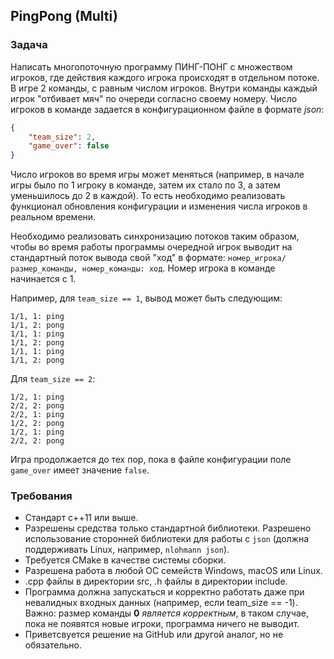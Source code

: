 ## PingPong (Multi)

### Задача

Написать многопоточную программу ПИНГ-ПОНГ с множеством игроков, где действия
каждого игрока происходят в отдельном потоке.
В игре 2 команды, с равным числом игроков. Внутри команды каждый игрок
"отбивает мяч" по очереди согласно своему номеру. Число игроков в команде
задается в конфигурационном файле в формате *json*:
```json
{
    "team_size": 2,
    "game_over": false
}
```

Число игроков во время игры может меняться (например, в начале игры было по 1
игроку в команде, затем их стало по 3, а затем уменьшилось до 2 в каждой).
То есть необходимо реализовать функционал обновления конфигурации и изменения
числа игроков в реальном времени.

Необходимо реализовать синхронизацию потоков таким образом, чтобы во время
работы программы очередной игрок выводит на стандартный поток вывода
свой "ход" в формате: `номер_игрока/размер_команды, номер_команды: ход`.
Номер игрока в команде начинается с 1.

Например, для `team_size == 1`, вывод может быть следующим:
```
1/1, 1: ping
1/1, 2: pong
1/1, 1: ping
1/1, 2: pong
1/1, 1: ping
1/1, 2: pong
```

Для `team_size == 2`:
```
1/2, 1: ping
2/2, 2: pong
2/2, 1: ping
1/2, 2: pong
1/2, 1: ping
2/2, 2: pong
```

Игра продолжается до тех пор, пока в файле конфигурации поле `game_over` имеет значение `false`.

### Требования

- Стандарт с++11 или выше.
- Разрешены средства только стандартной библиотеки.
  Разрешено использование сторонней библиотеки для работы с `json`
  (должна поддерживать Linux, например, `nlohmann json`).
- Требуется CMake в качестве системы сборки.
- Разрешена работа в любой ОС семейств Windows, macOS или Linux.
- .cpp файлы в директории src, .h файлы в директории include.
- Программа должна запускаться и корректно работать даже при невалидных
  входных данных (например, если team_size == -1).
  Важно: размер команды **0** *является корректным*, в таком случае,
  пока не появятся новые игроки, программа ничего не выводит.
- Приветсвуется решение на GitHub или другой аналог, но не обязательно.
